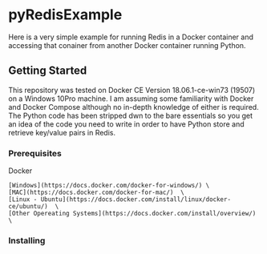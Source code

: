# pyRedisExample

Here is a very simple example for running Redis in a Docker container and accessing that conainer from another Docker container running Python.

## Getting Started

This repository was tested on Docker CE Version 18.06.1-ce-win73 (19507) on a Windows 10Pro machine. I am assuming some familiarity with Docker and Docker Compose although no in-depth knowledge of either is required. The Python code has been stripped dwn to the bare essentials so you get an idea of the code you need to write in order to have Python store and retrieve key/value pairs in Redis.

### Prerequisites

Docker

    [Windows](https://docs.docker.com/docker-for-windows/) \
    [MAC](https://docs.docker.com/docker-for-mac/)  \
    [Linux - Ubuntu](https://docs.docker.com/install/linux/docker-ce/ubuntu/)  \
    [Other Opereating Systems](https://docs.docker.com/install/overview/)  \



### Installing
